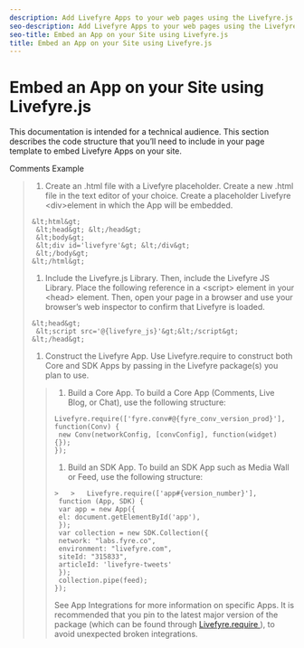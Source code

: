 ```yaml
---
description: Add Livefyre Apps to your web pages using the Livefyre.js embed code structure.
seo-description: Add Livefyre Apps to your web pages using the Livefyre.js embed code structure.
seo-title: Embed an App on your Site using Livefyre.js
title: Embed an App on your Site using Livefyre.js
---
```


# Embed an App on your Site using Livefyre.js

This documentation is intended for a technical audience.
This section describes the code structure that you’ll need to include in your page template to embed Livefyre Apps on your site.

Comments Example
>1. Create an .html file with a Livefyre placeholder.
>   Create a new .html file in the text editor of your choice. Create a placeholder Livefyre &lt;div&gt;element in which the App will be embedded.
>   
>   ```
>   &lt;html&gt; 
>    &lt;head&gt; &lt;/head&gt; 
>    &lt;body&gt; 
>    &lt;div id='livefyre'&gt; &lt;/div&gt; 
>    &lt;/body&gt; 
>   &lt;/html&gt;
>   ```
>   
>   
>1. Include the Livefyre.js Library.
>   Then, include the Livefyre JS Library. Place the following reference in a &lt;script&gt; element in your &lt;head&gt; element. Then, open your page in a browser and use your browser’s web inspector to confirm that Livefyre is loaded.
>   
>   ```
>   &lt;head&gt; 
>    &lt;script src='@{livefyre_js}'&gt;&lt;/script&gt; 
>   &lt;/head&gt; 
>   
>   ```
>   
>   
>1. Construct the Livefyre App.
>   Use Livefyre.require to construct both Core and SDK Apps by passing in the Livefyre package(s) you plan to use.
>   
>   
>   >1. Build a Core App.
>   >   To build a Core App (Comments, Live Blog, or Chat), use the following structure:
>   >   
>   >   ```
>   >   Livefyre.require(['fyre.conv#@{fyre_conv_version_prod}'], function(Conv) { 
>   >    new Conv(networkConfig, [convConfig], function(widget) {}); 
>   >   }); 
>   >   
>   >   ```
>   >   
>   >   
>   >1. Build an SDK App.
>   >   To build an SDK App such as Media Wall or Feed, use the following structure:
>   >   
>   >   ```
>   >   >   >   Livefyre.require(['app#{version_number}'], 
>   >    function (App, SDK) { 
>   >    var app = new App({ 
>   >    el: document.getElementById('app'), 
>   >    }); 
>   >    var collection = new SDK.Collection({ 
>   >    network: "labs.fyre.co", 
>   >    environment: "livefyre.com", 
>   >    siteId: "315833", 
>   >    articleId: 'livefyre-tweets' 
>   >    }); 
>   >    collection.pipe(feed); 
>   >   }); 
>   >   
>   >   ```
>   >   See App Integrations for more information on specific Apps. It is recommended that you pin to the latest major version of the package (which can be found through [ Livefyre.require ](https://cdn.livefyre.com/packages.html)), to avoid unexpected broken integrations.
>   >   
>   >   
>   >   
>   >   
>   
>   
